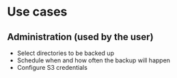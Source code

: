 # Use cases

## Administration (used by the user)

* Select directories to be backed up
* Schedule when and how often the backup will happen
* Configure S3 credentials
